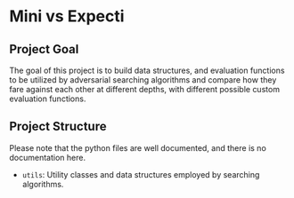 # Mini vs Expecti
## Project Goal
The goal of this project is to build data structures, and evaluation functions to be utilized by adversarial searching
algorithms and compare how they fare against each other at different depths, with different possible custom evaluation functions.
## Project Structure
Please note that the python files are well documented, and there is no documentation here. 
- `utils`: Utility classes and data structures employed by searching algorithms.